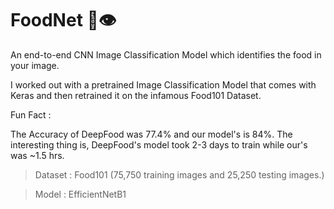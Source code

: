 # FoodNet 🍔👁

An end-to-end CNN Image Classification Model which identifies the food in your image.

I worked out with a pretrained Image Classification Model that comes with Keras and then retrained it on the infamous Food101 Dataset.

Fun Fact :

The Accuracy of DeepFood was 77.4% and our model's is 84%. The interesting thing is, DeepFood's model took 2-3 days to train while our's was ~1.5 hrs.

> Dataset : Food101 (75,750 training images and 25,250 testing images.)

> Model : EfficientNetB1






